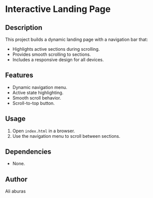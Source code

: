 # Interactive Landing Page

## Description
This project builds a dynamic landing page with a navigation bar that:
- Highlights active sections during scrolling.
- Provides smooth scrolling to sections.
- Includes a responsive design for all devices.

## Features
- Dynamic navigation menu.
- Active state highlighting.
- Smooth scroll behavior.
- Scroll-to-top button.

## Usage
1. Open `index.html` in a browser.
2. Use the navigation menu to scroll between sections.

## Dependencies
- None.

## Author
Ali aburas